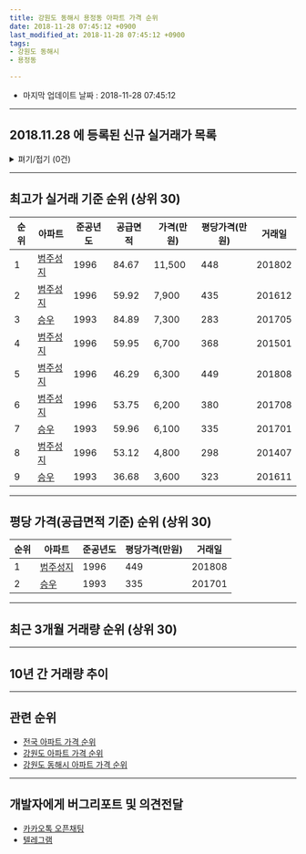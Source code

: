 ```yaml
---
title: 강원도 동해시 용정동 아파트 가격 순위
date: 2018-11-28 07:45:12 +0900
last_modified_at: 2018-11-28 07:45:12 +0900
tags:
- 강원도 동해시
- 용정동

---
```


* 마지막 업데이트 날짜 : 2018-11-28 07:45:12

---

## 2018.11.28 에 등록된 신규 실거래가 목록

<details>
<summary>펴기/접기 (0건)</summary>
<div markdown="1">

|아파트|준공년도|공급면적|가격(만원)|평당가격(만원)|거래일|
|---|---|---|---|---|---|
|없음||||||


</div>
</details>

---

## 최고가 실거래 기준 순위 (상위 30)


|순위|아파트|준공년도|공급면적|가격(만원)|평당가격(만원)|거래일|
|---|---|---|---|---|---|---|
|1|[범주성지](https://search.naver.com/search.naver?query=%EA%B0%95%EC%9B%90%EB%8F%84+%EB%8F%99%ED%95%B4%EC%8B%9C+%EC%9A%A9%EC%A0%95%EB%8F%99+%EB%B2%94%EC%A3%BC%EC%84%B1%EC%A7%80)|1996|84.67|11,500|448|201802|
|2|[범주성지](https://search.naver.com/search.naver?query=%EA%B0%95%EC%9B%90%EB%8F%84+%EB%8F%99%ED%95%B4%EC%8B%9C+%EC%9A%A9%EC%A0%95%EB%8F%99+%EB%B2%94%EC%A3%BC%EC%84%B1%EC%A7%80)|1996|59.92|7,900|435|201612|
|3|[승우](https://search.naver.com/search.naver?query=%EA%B0%95%EC%9B%90%EB%8F%84+%EB%8F%99%ED%95%B4%EC%8B%9C+%EC%9A%A9%EC%A0%95%EB%8F%99+%EC%8A%B9%EC%9A%B0)|1993|84.89|7,300|283|201705|
|4|[범주성지](https://search.naver.com/search.naver?query=%EA%B0%95%EC%9B%90%EB%8F%84+%EB%8F%99%ED%95%B4%EC%8B%9C+%EC%9A%A9%EC%A0%95%EB%8F%99+%EB%B2%94%EC%A3%BC%EC%84%B1%EC%A7%80)|1996|59.95|6,700|368|201501|
|5|[범주성지](https://search.naver.com/search.naver?query=%EA%B0%95%EC%9B%90%EB%8F%84+%EB%8F%99%ED%95%B4%EC%8B%9C+%EC%9A%A9%EC%A0%95%EB%8F%99+%EB%B2%94%EC%A3%BC%EC%84%B1%EC%A7%80)|1996|46.29|6,300|449|201808|
|6|[범주성지](https://search.naver.com/search.naver?query=%EA%B0%95%EC%9B%90%EB%8F%84+%EB%8F%99%ED%95%B4%EC%8B%9C+%EC%9A%A9%EC%A0%95%EB%8F%99+%EB%B2%94%EC%A3%BC%EC%84%B1%EC%A7%80)|1996|53.75|6,200|380|201708|
|7|[승우](https://search.naver.com/search.naver?query=%EA%B0%95%EC%9B%90%EB%8F%84+%EB%8F%99%ED%95%B4%EC%8B%9C+%EC%9A%A9%EC%A0%95%EB%8F%99+%EC%8A%B9%EC%9A%B0)|1993|59.96|6,100|335|201701|
|8|[범주성지](https://search.naver.com/search.naver?query=%EA%B0%95%EC%9B%90%EB%8F%84+%EB%8F%99%ED%95%B4%EC%8B%9C+%EC%9A%A9%EC%A0%95%EB%8F%99+%EB%B2%94%EC%A3%BC%EC%84%B1%EC%A7%80)|1996|53.12|4,800|298|201407|
|9|[승우](https://search.naver.com/search.naver?query=%EA%B0%95%EC%9B%90%EB%8F%84+%EB%8F%99%ED%95%B4%EC%8B%9C+%EC%9A%A9%EC%A0%95%EB%8F%99+%EC%8A%B9%EC%9A%B0)|1993|36.68|3,600|323|201611|


---

## 평당 가격(공급면적 기준) 순위 (상위 30)


|순위|아파트|준공년도|평당가격(만원)|거래일|
|---|---|---|---|---|
|1|[범주성지](https://search.naver.com/search.naver?query=%EA%B0%95%EC%9B%90%EB%8F%84+%EB%8F%99%ED%95%B4%EC%8B%9C+%EC%9A%A9%EC%A0%95%EB%8F%99+%EB%B2%94%EC%A3%BC%EC%84%B1%EC%A7%80)|1996|449|201808|
|2|[승우](https://search.naver.com/search.naver?query=%EA%B0%95%EC%9B%90%EB%8F%84+%EB%8F%99%ED%95%B4%EC%8B%9C+%EC%9A%A9%EC%A0%95%EB%8F%99+%EC%8A%B9%EC%9A%B0)|1993|335|201701|


---

## 최근 3개월 거래량 순위 (상위 30)


<div style="width:100%;">
    <canvas id="deal_count_ranking" height="250"></canvas>
</div>


<script>
new Chart(document.getElementById("deal_count_ranking"), {
    type: 'horizontalBar',
    data: {
        labels: ['범주성지'],
        datasets: [{
            label: '실거래 수',
            data: [1],
            borderColor: "rgba(255, 0, 128, 1)",
            backgroundColor: "rgba(255, 0, 128, 0.5)",
            fill: false,
        }]
    },
    options: {
        responsive: true,
        title: {
            display: true,
            text: '최근 3개월 거래량 순위'
        },
        tooltips: {
            mode: 'index',
            intersect: false,
            callbacks: {
                title: function(tooltipItems, data) {
                    return "실거래 수:";
                },
                label: function(tooltipItem, data) {
                    return data.labels[tooltipItem.index] + ": " + tooltipItem.xLabel;
                }
            }
        },
        hover: {
            mode: 'nearest',
            intersect: true
        },
        scales: {
            xAxes: [{
                display: true,
                scaleLabel: {
                    display: true,
                    labelString: '실거래 수'
                },
                ticks: {
                    suggestedMin: 0,
                }
            }],
            yAxes: [{
                display: true,
                ticks: {
                    autoSkip: false,
                    callback: function(value, index, values) {
                        if (value.length > 15)
                            return value.substr(0, 13) + "...";
                        else
                            return value;
                    }
                },
                scaleLabel: {
                    display: false,
                }
            }]
        }
    }
});

</script>


---

## 10년 간 거래량 추이


<div style="width:100%;">
    <canvas id="deal_progress" height="250"></canvas>
</div>

<script>
new Chart(document.getElementById("deal_progress"), {
    type: 'line',
    data: {
        labels: ['200811','200812','200901','200902','200903','200904','200905','200906','200907','200908','200909','200910','200911','200912','201001','201002','201003','201004','201005','201006','201007','201008','201009','201010','201011','201012','201101','201102','201103','201104','201105','201106','201107','201108','201109','201110','201111','201112','201201','201202','201203','201204','201205','201206','201207','201208','201209','201210','201211','201212','201301','201302','201303','201304','201305','201306','201307','201308','201309','201310','201311','201312','201401','201402','201403','201404','201405','201406','201407','201408','201409','201410','201411','201412','201501','201502','201503','201504','201505','201506','201507','201508','201509','201510','201511','201512','201601','201602','201603','201604','201605','201606','201607','201608','201609','201610','201611','201612','201701','201702','201703','201704','201705','201706','201707','201708','201709','201710','201711','201712','201801','201802','201803','201804','201805','201806','201807','201808','201809','201810','201811'],
        datasets: [{
            label: '실거래 수',
            pointRadius: 1,
            data: [0, 1, 0, 2, 1, 2, 0, 0, 1, 2, 1, 3, 1, 1, 3, 1, 4, 3, 1, 3, 2, 1, 2, 0, 2, 2, 1, 1, 3, 0, 1, 0, 2, 2, 3, 1, 1, 1, 1, 0, 3, 0, 1, 2, 0, 2, 1, 0, 3, 1, 0, 1, 1, 1, 3, 2, 0, 1, 1, 2, 0, 0, 1, 0, 1, 2, 1, 3, 1, 2, 3, 4, 2, 1, 3, 1, 0, 0, 0, 4, 1, 1, 1, 3, 2, 2, 0, 0, 3, 1, 0, 3, 1, 0, 0, 1, 5, 1, 5, 2, 1, 1, 2, 3, 2, 1, 0, 1, 1, 0, 2, 3, 3, 0, 0, 0, 0, 1, 0, 0, 1],
            borderColor: "rgba(255, 201, 14, 1)",
            backgroundColor: "rgba(255, 201, 14, 0.5)",
            fill: true,
        }]
    },
    options: {
        responsive: true,
        title: {
            display: true,
            text: '10년간 거래량 추이'
        },
        tooltips: {
            mode: 'index',
            intersect: false,
        },
        hover: {
            mode: 'nearest',
            intersect: true
        },
        scales: {
            xAxes: [{
                display: true,
                scaleLabel: {
                    display: true,
                    labelString: '년/월'
                }
            }],
            yAxes: [{
                display: true,
                ticks: {
                    suggestedMin: 0,
                },
                scaleLabel: {
                    display: true,
                    labelString: '실거래 수'
                }
            }]
        }
    }
});

</script>


---

## 관련 순위

- [전국 아파트 가격 순위](https://inasie.github.io/apt-ranking/전국)
- [강원도 아파트 가격 순위](https://inasie.github.io/apt-ranking/강원도)
- [강원도 동해시 아파트 가격 순위](https://inasie.github.io/apt-ranking/강원도-동해시)


---

## 개발자에게 버그리포트 및 의견전달

- [카카오톡 오픈채팅](https://open.kakao.com/o/gLJUAP4)
- [텔레그램](https://t.me/inasie)

